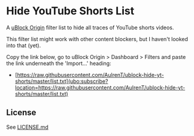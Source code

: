 # Hide YouTube Shorts List

A [uBlock Origin](https://github.com/gorhill/uBlock) filter list to hide all traces of YouTube shorts videos.

This filter list might work with other content blockers, but I haven't looked into that (yet).

Copy the link below, go to uBlock Origin > Dashboard > Filters and paste the link underneath the 'Import...' heading:
- [https://raw.githubusercontent.com/AulrenT/ublock-hide-yt-shorts/master/list.txt](ubo:subscribe?location=https://raw.githubusercontent.com/AulrenT/ublock-hide-yt-shorts/master/list.txt)

## License

See [LICENSE.md](https://github.com/AulrenT/ublock-hide-yt-shorts/blob/master/LICENSE.md)
